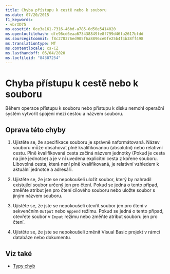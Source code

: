```yaml
---
title: Chyba přístupu k cestě nebo k souboru
ms.date: 07/20/2015
f1_keywords:
- vbrID75
ms.assetid: 6ce3a161-7316-46bd-a785-0d50e5414020
ms.openlocfilehash: dfe96cd6eaa673438849fe8f799d46fa2617bfdd
ms.sourcegitcommit: f8c270376ed905f6a8896ce0fe25b4f4b38ff498
ms.translationtype: MT
ms.contentlocale: cs-CZ
ms.lasthandoff: 06/04/2020
ms.locfileid: "84387254"
---
```

# <a name="pathfile-access-error"></a>Chyba přístupu k cestě nebo k souboru
Během operace přístupu k souboru nebo přístupu k disku nemohl operační systém vytvořit spojení mezi cestou a názvem souboru.  
  
## <a name="to-correct-this-error"></a>Oprava této chyby  
  
1. Ujistěte se, že specifikace souboru je správně naformátovaná. Název souboru může obsahovat plně kvalifikovanou (absolutní) nebo relativní cestu. Plně kvalifikovaná cesta začíná názvem jednotky (Pokud je cesta na jiné jednotce) a je v ní uvedena explicitní cesta z kořene souboru. Libovolná cesta, která není plně kvalifikovaná, je relativní vzhledem k aktuální jednotce a adresáři.  
  
2. Ujistěte se, že jste se nepokoušeli uložit soubor, který by nahradil existující soubor určený jen pro čtení. Pokud se jedná o tento případ, změňte atribut jen pro čtení cílového souboru nebo uložte soubor s jiným názvem souboru.  
  
3. Ujistěte se, že jste se nepokoušeli otevřít soubor jen pro čtení v sekvenčním `Output` nebo `Append` režimu. Pokud se jedná o tento případ, otevřete soubor v `Input` režimu nebo změňte atribut souboru jen pro čtení.  
  
4. Ujistěte se, že jste se nepokoušeli změnit Visual Basic projekt v rámci databáze nebo dokumentu.  
  
## <a name="see-also"></a>Viz také

- [Typy chyb](../../programming-guide/language-features/error-types.md)
